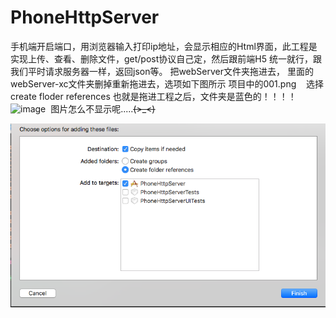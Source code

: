 # PhoneHttpServer
手机端开启端口，用浏览器输入打印ip地址，会显示相应的Html界面，此工程是实现上传、查看、删除文件，get/post协议自己定，然后跟前端H5 统一就行，跟我们平时请求服务器一样，返回json等。
把webServer文件夹拖进去， 里面的webServer-xc文件夹删掉重新拖进去，选项如下图所示
项目中的001.png    选择create floder references 也就是拖进工程之后，文件夹是蓝色的！！！！
![image](https://github.com/GD1207/PhoneHttpServer/001.png)  图片怎么不显示呢.....~~~~(>_<)~~~~

![](./001.png)